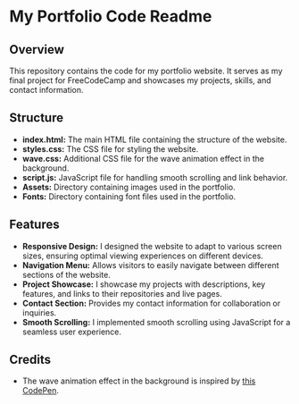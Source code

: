 # My Portfolio Code Readme

## Overview
This repository contains the code for my portfolio website. It serves as my final project for FreeCodeCamp and showcases my projects, skills, and contact information.

## Structure
- **index.html:** The main HTML file containing the structure of the website.
- **styles.css:** The CSS file for styling the website.
- **wave.css:** Additional CSS file for the wave animation effect in the background.
- **script.js:** JavaScript file for handling smooth scrolling and link behavior.
- **Assets:** Directory containing images used in the portfolio.
- **Fonts:** Directory containing font files used in the portfolio.

## Features
- **Responsive Design:** I designed the website to adapt to various screen sizes, ensuring optimal viewing experiences on different devices.
- **Navigation Menu:** Allows visitors to easily navigate between different sections of the website.
- **Project Showcase:** I showcase my projects with descriptions, key features, and links to their repositories and live pages.
- **Contact Section:** Provides my contact information for collaboration or inquiries.
- **Smooth Scrolling:** I implemented smooth scrolling using JavaScript for a seamless user experience.

## Credits
- The wave animation effect in the background is inspired by [this CodePen](https://codepen.io/plavookac/pen/QMwObb).
